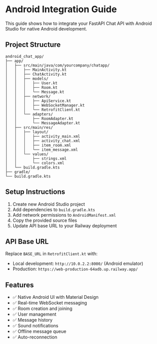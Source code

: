 # Android Integration Guide

This guide shows how to integrate your FastAPI Chat API with Android Studio for native Android development.

## Project Structure

```
android_chat_app/
├── app/
│   ├── src/main/java/com/yourcompany/chatapp/
│   │   ├── MainActivity.kt
│   │   ├── ChatActivity.kt
│   │   ├── models/
│   │   │   ├── User.kt
│   │   │   ├── Room.kt
│   │   │   └── Message.kt
│   │   ├── network/
│   │   │   ├── ApiService.kt
│   │   │   ├── WebSocketManager.kt
│   │   │   └── RetrofitClient.kt
│   │   └── adapters/
│   │       ├── RoomAdapter.kt
│   │       └── MessageAdapter.kt
│   ├── src/main/res/
│   │   ├── layout/
│   │   │   ├── activity_main.xml
│   │   │   ├── activity_chat.xml
│   │   │   ├── item_room.xml
│   │   │   └── item_message.xml
│   │   └── values/
│   │       ├── strings.xml
│   │       └── colors.xml
│   └── build.gradle.kts
├── gradle/
└── build.gradle.kts
```

## Setup Instructions

1. Create new Android Studio project
2. Add dependencies to `build.gradle.kts`
3. Add network permissions to `AndroidManifest.xml`
4. Copy the provided source files
5. Update API base URL to your Railway deployment

## API Base URL

Replace `BASE_URL` in `RetrofitClient.kt` with:
- Local development: `http://10.0.2.2:8000/` (Android emulator)
- Production: `https://web-production-64adb.up.railway.app/`

## Features

- ✅ Native Android UI with Material Design
- ✅ Real-time WebSocket messaging
- ✅ Room creation and joining
- ✅ User management
- ✅ Message history
- ✅ Sound notifications
- ✅ Offline message queue
- ✅ Auto-reconnection